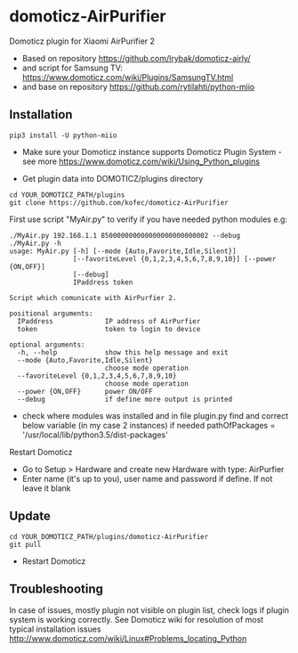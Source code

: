 # domoticz-AirPurifier
Domoticz plugin for Xiaomi AirPurifier 2
* Based on repository https://github.com/lrybak/domoticz-airly/
* and script for Samsung TV: https://www.domoticz.com/wiki/Plugins/SamsungTV.html
* and base on repository https://github.com/rytilahti/python-miio

## Installation

```
pip3 install -U python-miio
```

* Make sure your Domoticz instance supports Domoticz Plugin System - see more https://www.domoticz.com/wiki/Using_Python_plugins

* Get plugin data into DOMOTICZ/plugins directory
```
cd YOUR_DOMOTICZ_PATH/plugins
git clone https://github.com/kofec/domoticz-AirPurifier
```
First use script "MyAir.py" to verify if you have needed python modules
e.g: 
```
./MyAir.py 192.168.1.1 850000000000000000000000002 --debug
./MyAir.py -h
usage: MyAir.py [-h] [--mode {Auto,Favorite,Idle,Silent}]
                [--favoriteLevel {0,1,2,3,4,5,6,7,8,9,10}] [--power {ON,OFF}]
                [--debug]
                IPaddress token

Script which comunicate with AirPurfier 2.

positional arguments:
  IPaddress             IP address of AirPurfier
  token                 token to login to device

optional arguments:
  -h, --help            show this help message and exit
  --mode {Auto,Favorite,Idle,Silent}
                        choose mode operation
  --favoriteLevel {0,1,2,3,4,5,6,7,8,9,10}
                        choose mode operation
  --power {ON,OFF}      power ON/OFF
  --debug               if define more output is printed
```
* check where modules was installed and in file plugin.py find and correct below variable (in my case 2 instances) if needed
pathOfPackages = '/usr/local/lib/python3.5/dist-packages'

Restart Domoticz
* Go to Setup > Hardware and create new Hardware with type: AirPurfier
* Enter name (it's up to you), user name and password if define. If not leave it blank

## Update
```
cd YOUR_DOMOTICZ_PATH/plugins/domoticz-AirPurifier
git pull
```
* Restart Domoticz

## Troubleshooting

In case of issues, mostly plugin not visible on plugin list, check logs if plugin system is working correctly. See Domoticz wiki for resolution of most typical installation issues http://www.domoticz.com/wiki/Linux#Problems_locating_Python
